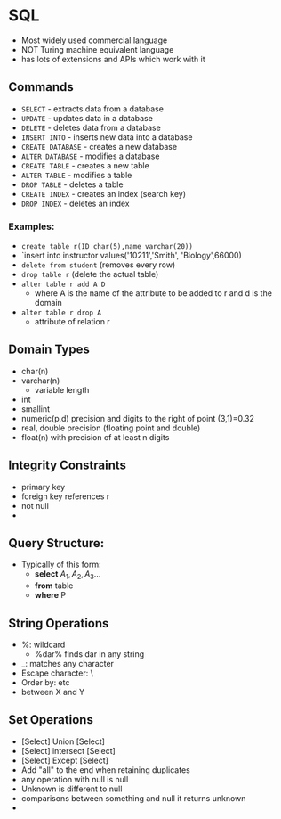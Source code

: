 # SQL
* Most widely used commercial language
* NOT Turing machine equivalent language
* has lots of extensions and APIs which work with it

## Commands
* `SELECT` - extracts data from a database
* `UPDATE` - updates data in a database
* `DELETE` - deletes data from a database
* `INSERT INTO` - inserts new data into a database
* `CREATE DATABASE` - creates a new database
* `ALTER DATABASE` - modifies a database
* `CREATE TABLE` - creates a new table
* `ALTER TABLE` - modifies a table
* `DROP TABLE` - deletes a table
* `CREATE INDEX` - creates an index (search key)
* `DROP INDEX` - deletes an index

### Examples:
* `create table r(ID char(5),name varchar(20)) `
* `insert into instructor values('10211','Smith', 'Biology',66000)
* `delete from student` (removes every row)
* `drop table r` (delete the actual table)
* `alter table r add A D` 
	* where A is the name of the attribute to be added to r and d is the domain
* `alter table r drop A`
	* attribute of relation r 

## Domain Types
* char(n)
* varchar(n)
	* variable length
* int
* smallint
* numeric(p,d) precision and digits to the right of point (3,1)=0.32
* real, double precision (floating point and double)
* float(n) with precision of at least n digits

## Integrity Constraints
* primary key
* foreign key references r
* not null
* 
## Query Structure:
* Typically of this form:
	* **select** $A_1, A_2, A_3...$
	* **from** table 
	* **where** P

## String Operations
* %: wildcard
	* %dar%  finds dar in any string
* \_: matches any character
* Escape character: \
* Order by:   etc
* between X and Y

## Set Operations
* [Select] Union [Select]
* [Select] intersect [Select]
* [Select] Except [Select]
* Add "all" to the end when retaining duplicates
* any operation with null is null
* Unknown is different to null
* comparisons between something and null it returns unknown
* 

